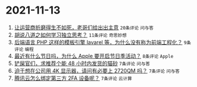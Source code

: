 # 2021-11-13

1. [让运营商折磨得生不如死，老哥们给出出主意](https://www.v2ex.com/t/815090) `20条评论` `问与答`
1. [胡说八道之如何学习独立思考？](https://www.v2ex.com/t/815099) `11条评论` `奇思妙想`
1. [后端语言 PHP 这样的模板引擎 lavarel 等，为什么没有称为前端工程化？](https://www.v2ex.com/t/815087) `9条评论` `编程`
1. [最近有什么节日吗，为什么 Apple 要开启节日季活动？](https://www.v2ex.com/t/815089) `8条评论` `Apple`
1. [铲屎官们，求推荐个能 48 小时内发货的猫砂](https://www.v2ex.com/t/815102) `7条评论` `问与答`
1. [迫于想在公司用 4K 显示器，请问有必要上 2720QM 吗？](https://www.v2ex.com/t/815092) `7条评论` `问与答`
1. [腾讯云怎么绑定第三方 2FA 设备呢？](https://www.v2ex.com/t/815086) `7条评论` `云计算`
